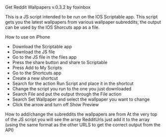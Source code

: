 Get Reddit Wallpapers v.0.3.2
by foxinbox

This is a JS script intended to be run on the IOS Scriptable app. This script gets you the latest wallpapers from various wallpaper subreddits, the output can be used by the IOS Shorcuts app as a file. 

How to use on iPhone
- Download the Scriptable app
- Download the JS file
- Go to the JS file in the files app
- Press the share button and share to Scriptable
- Press Add to My Scripts
- Go to the Shortcuts app
- Create a new shortcut
- Search for the action Run Script and place it in the shortcut
- Change the script you run to the one you just downloaded
- Search File and put the output through the File action
- Search Set Wallpaper and select the wallpaper you want to change
- Click the arrow and turn off Show Preview

How to add/change the subreddits the wallpapers are from
  At the very top of the JS script you will see the array RedditUrls just add it to the array (using the same format as the other URLS to get the correct output from the API)
